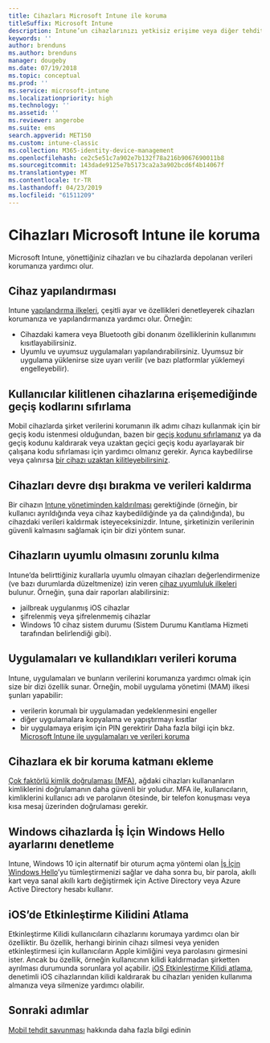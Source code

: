 ```yaml
---
title: Cihazları Microsoft Intune ile koruma
titleSuffix: Microsoft Intune
description: Intune’un cihazlarınızı yetkisiz erişime veya diğer tehditlere karşı korumanıza yardımcı olabileceği yollardan bazılarını öğrenin.
keywords: ''
author: brenduns
ms.author: brenduns
manager: dougeby
ms.date: 07/19/2018
ms.topic: conceptual
ms.prod: ''
ms.service: microsoft-intune
ms.localizationpriority: high
ms.technology: ''
ms.assetid: ''
ms.reviewer: angerobe
ms.suite: ems
search.appverid: MET150
ms.custom: intune-classic
ms.collection: M365-identity-device-management
ms.openlocfilehash: ce2c5e51c7a902e7b132f78a216b9067690011b8
ms.sourcegitcommit: 143dade9125e7b5173ca2a3a902bcd6f4b14067f
ms.translationtype: MT
ms.contentlocale: tr-TR
ms.lasthandoff: 04/23/2019
ms.locfileid: "61511209"
---
```

# <a name="protect-devices-with-microsoft-intune"></a>Cihazları Microsoft Intune ile koruma

Microsoft Intune, yönettiğiniz cihazları ve bu cihazlarda depolanan verileri korumanıza yardımcı olur.

## <a name="device-configuration"></a>Cihaz yapılandırması
Intune [yapılandırma ilkeleri](device-profiles.md), çeşitli ayar ve özellikleri denetleyerek cihazları korumanıza ve yapılandırmanıza yardımcı olur. Örneğin:
- Cihazdaki kamera veya Bluetooth gibi donanım özelliklerinin kullanımını kısıtlayabilirsiniz.
- Uyumlu ve uyumsuz uygulamaları yapılandırabilirsiniz. Uyumsuz bir uygulama yüklenirse size uyarı verilir (ve bazı platformlar yüklemeyi engelleyebilir).

## <a name="reset-passcodes-when-users-are-locked-out-of-their-devices"></a>Kullanıcılar kilitlenen cihazlarına erişemediğinde geçiş kodlarını sıfırlama
Mobil cihazlarda şirket verilerini korumanın ilk adımı cihazı kullanmak için bir geçiş kodu istenmesi olduğundan, bazen bir [geçiş kodunu sıfırlamanız](device-passcode-reset.md) ya da geçiş kodunu kaldırarak veya uzaktan geçici geçiş kodu ayarlayarak bir çalışana kodu sıfırlaması için yardımcı olmanız gerekir. Ayrıca kaybedilirse veya çalınırsa [bir cihazı uzaktan kilitleyebilirsiniz](device-remote-lock.md).

## <a name="retire-devices-and-remove-data"></a>Cihazları devre dışı bırakma ve verileri kaldırma
Bir cihazın [Intune yönetiminden kaldırılması](devices-wipe.md) gerektiğinde (örneğin, bir kullanıcı ayrıldığında veya cihaz kaybedildiğinde ya da çalındığında), bu cihazdaki verileri kaldırmak isteyeceksinizdir. Intune, şirketinizin verilerinin güvenli kalmasını sağlamak için bir dizi yöntem sunar.

## <a name="require-devices-to-be-compliant"></a>Cihazların uyumlu olmasını zorunlu kılma
Intune’da belirttiğiniz kurallarla uyumlu olmayan cihazları değerlendirmenize (ve bazı durumlarda düzeltmenize) izin veren [cihaz uyumluluk ilkeleri](device-compliance-get-started.md) bulunur. Örneğin, şuna dair raporları alabilirsiniz:
- jailbreak uygulanmış iOS cihazlar
- şifrelenmiş veya şifrelenmemiş cihazlar
- Windows 10 cihaz sistem durumu (Sistem Durumu Kanıtlama Hizmeti tarafından belirlendiği gibi).

## <a name="protect-apps-and-the-data-they-use"></a>Uygulamaları ve kullandıkları verileri koruma
Intune, uygulamaları ve bunların verilerini korumanıza yardımcı olmak için size bir dizi özellik sunar. Örneğin, mobil uygulama yönetimi (MAM) ilkesi şunları yapabilir:
- verilerin korumalı bir uygulamadan yedeklenmesini engeller
- diğer uygulamalara kopyalama ve yapıştırmayı kısıtlar
- bir uygulamaya erişim için PIN gerektirir Daha fazla bilgi için bkz. [Microsoft Intune ile uygulamaları ve verileri koruma](app-protection-policy.md)

## <a name="add-an-additional-layer-of-protection-to-devices"></a>Cihazlara ek bir koruma katmanı ekleme
[Çok faktörlü kimlik doğrulaması (MFA)](multi-factor-authentication.md), ağdaki cihazları kullananların kimliklerini doğrulamanın daha güvenli bir yoludur.  MFA ile, kullanıcıların, kimliklerini kullanıcı adı ve parolanın ötesinde, bir telefon konuşması veya kısa mesaj üzerinden doğrulaması gerekir.

## <a name="control-windows-hello-for-business-settings-on-windows-devices"></a>Windows cihazlarda İş İçin Windows Hello ayarlarını denetleme
Intune, Windows 10 için alternatif bir oturum açma yöntemi olan [İş İçin Windows Hello](windows-hello.md)’yu tümleştirmenizi sağlar ve daha sonra bu, bir parola, akıllı kart veya sanal akıllı kartı değiştirmek için Active Directory veya Azure Active Directory hesabı kullanır.

## <a name="bypass-activation-lock-on-ios-devices"></a>iOS’de Etkinleştirme Kilidini Atlama
Etkinleştirme Kilidi kullanıcıların cihazlarını korumaya yardımcı olan bir özelliktir. Bu özellik, herhangi birinin cihazı silmesi veya yeniden etkinleştirmesi için kullanıcıların Apple kimliğini veya parolasını girmesini ister. Ancak bu özellik, örneğin kullanıcının kilidi kaldırmadan şirketten ayrılması durumunda sorunlara yol açabilir. [iOS Etkinleştirme Kilidi atlama]( device-activation-lock-bypass.md), denetimli iOS cihazlarından kilidi kaldırarak bu cihazları yeniden kullanıma almanıza veya silmenize yardımcı olabilir.

## <a name="next-steps"></a>Sonraki adımlar

[Mobil tehdit savunması](mobile-threat-defense.md) hakkında daha fazla bilgi edinin


